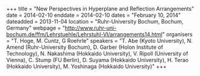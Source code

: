 +++
title = "New Perspectives in Hyperplane and Reflection Arrangements"
date = 2014-02-10
enddate = 2014-02-10
dates = "February 10, 2014"
dateadded = 2013-11-04
location = "Ruhr-University Bochum, Bochum, Germany"
webpage = "http://www.ruhr-uni-bochum.de/ffm/Lehrstuehle/Lehrstuhl-VI/arrangements14.html"
organisers = "T. Hoge, M. Cuntz, G Roehrle"
speakers = "T. Abe (Kyoto University), N. Amend (Ruhr-University Bochum), D. Garber (Holon Institute of Technology), N. Nakashima (Hokkaido University), V. Ripoll (University of Vienna), C. Stump (FU Berlin), D. Suyama (Hokkaido University), H. Terao (Hokkaido University), M. Yoshinaga (Hokkaido University)"
+++
